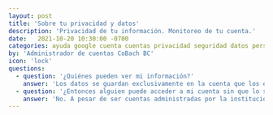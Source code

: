 ```yaml
---
layout: post
title: 'Sobre tu privacidad y datos'
description: 'Privacidad de tu información. Monitoreo de tu cuenta.'
date:   2021-10-20 10:30:00 -0700
categories: ayuda google cuenta cuentas privacidad seguridad datos personales
by: 'Administrador de cuentas CoBach BC'
icon: 'lock'
questions:
  - question: '¿Quiénes pueden ver mi información?'
    answer: 'Los datos se guardan exclusivamente en la cuenta que los origina, por lo que solo el usuario de la cuenta puede ver su información. CoBach BC tiene acceso a datos técnicos de las cuentas, como la cantidad de almacenamiento que está usando, el número de correos o documentos, pero no puede consultar específicamente el contenido.'
  - question: '¿Entonces alguien puede acceder a mi cuenta sin que lo sepa?'
    answer: 'No. A pesar de ser cuentas administradas por la institución, nadie puede ver el contenido de tu cuenta sin saber la contraseña, por lo que si esta se modifica el usuario sabrá que hubo una intrusión. La administración de las cuentas de alumnos corresponde a la Dirección de servicios educativos, y para las cuentas de empleados al Departamento de personal.'
---
```

